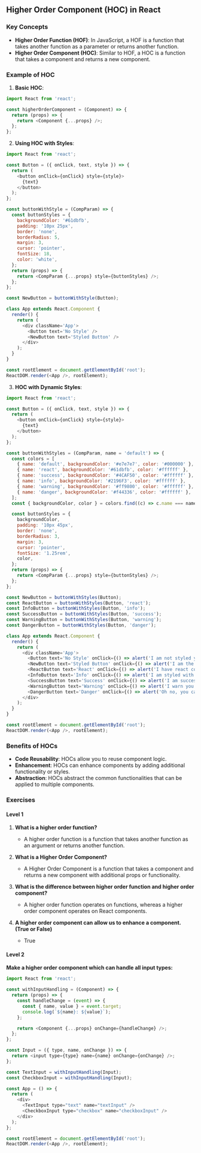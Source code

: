 ## Higher Order Component (HOC) in React

### Key Concepts

- **Higher Order Function (HOF)**: In JavaScript, a HOF is a function that takes another function as a parameter or returns another function.
- **Higher Order Component (HOC)**: Similar to HOF, a HOC is a function that takes a component and returns a new component.

### Example of HOC

1. **Basic HOC**:
```javascript
import React from 'react';

const higherOrderComponent = (Component) => {
  return (props) => {
    return <Component {...props} />;
  };
};
```

2. **Using HOC with Styles**:
```javascript
import React from 'react';

const Button = ({ onClick, text, style }) => {
  return (
    <button onClick={onClick} style={style}>
      {text}
    </button>
  );
};

const buttonWithStyle = (CompParam) => {
  const buttonStyles = {
    backgroundColor: '#61dbfb',
    padding: '10px 25px',
    border: 'none',
    borderRadius: 5,
    margin: 3,
    cursor: 'pointer',
    fontSize: 18,
    color: 'white',
  };
  return (props) => {
    return <CompParam {...props} style={buttonStyles} />;
  };
};

const NewButton = buttonWithStyle(Button);

class App extends React.Component {
  render() {
    return (
      <div className='App'>
        <Button text='No Style' />
        <NewButton text='Styled Button' />
      </div>
    );
  }
}

const rootElement = document.getElementById('root');
ReactDOM.render(<App />, rootElement);
```

3. **HOC with Dynamic Styles**:
```javascript
import React from 'react';

const Button = ({ onClick, text, style }) => {
  return (
    <button onClick={onClick} style={style}>
      {text}
    </button>
  );
};

const buttonWithStyles = (CompParam, name = 'default') => {
  const colors = [
    { name: 'default', backgroundColor: '#e7e7e7', color: '#000000' },
    { name: 'react', backgroundColor: '#61dbfb', color: '#ffffff' },
    { name: 'success', backgroundColor: '#4CAF50', color: '#ffffff' },
    { name: 'info', backgroundColor: '#2196F3', color: '#ffffff' },
    { name: 'warning', backgroundColor: '#ff9800', color: '#ffffff' },
    { name: 'danger', backgroundColor: '#f44336', color: '#ffffff' },
  ];
  const { backgroundColor, color } = colors.find((c) => c.name === name);

  const buttonStyles = {
    backgroundColor,
    padding: '10px 45px',
    border: 'none',
    borderRadius: 3,
    margin: 3,
    cursor: 'pointer',
    fontSize: '1.25rem',
    color,
  };
  return (props) => {
    return <CompParam {...props} style={buttonStyles} />;
  };
};

const NewButton = buttonWithStyles(Button);
const ReactButton = buttonWithStyles(Button, 'react');
const InfoButton = buttonWithStyles(Button, 'info');
const SuccessButton = buttonWithStyles(Button, 'success');
const WarningButton = buttonWithStyles(Button, 'warning');
const DangerButton = buttonWithStyles(Button, 'danger');

class App extends React.Component {
  render() {
    return (
      <div className='App'>
        <Button text='No Style' onClick={() => alert('I am not styled yet')} />
        <NewButton text='Styled Button' onClick={() => alert('I am the default style')} />
        <ReactButton text='React' onClick={() => alert('I have react color')} />
        <InfoButton text='Info' onClick={() => alert('I am styled with info color')} />
        <SuccessButton text='Success' onClick={() => alert('I am successful')} />
        <WarningButton text='Warning' onClick={() => alert('I warn you many times')} />
        <DangerButton text='Danger' onClick={() => alert('Oh no, you cannot restore it')} />
      </div>
    );
  }
}

const rootElement = document.getElementById('root');
ReactDOM.render(<App />, rootElement);
```

### Benefits of HOCs

- **Code Reusability**: HOCs allow you to reuse component logic.
- **Enhancement**: HOCs can enhance components by adding additional functionality or styles.
- **Abstraction**: HOCs abstract the common functionalities that can be applied to multiple components.

### Exercises

#### Level 1

1. **What is a higher order function?**
   - A higher order function is a function that takes another function as an argument or returns another function.

2. **What is a Higher Order Component?**
   - A Higher Order Component is a function that takes a component and returns a new component with additional props or functionality.

3. **What is the difference between higher order function and higher order component?**
   - A higher order function operates on functions, whereas a higher order component operates on React components.

4. **A higher order component can allow us to enhance a component. (True or False)**
   - True

#### Level 2

**Make a higher order component which can handle all input types:**

```javascript
import React from 'react';

const withInputHandling = (Component) => {
  return (props) => {
    const handleChange = (event) => {
      const { name, value } = event.target;
      console.log(`${name}: ${value}`);
    };

    return <Component {...props} onChange={handleChange} />;
  };
};

const Input = ({ type, name, onChange }) => {
  return <input type={type} name={name} onChange={onChange} />;
};

const TextInput = withInputHandling(Input);
const CheckboxInput = withInputHandling(Input);

const App = () => {
  return (
    <div>
      <TextInput type="text" name="textInput" />
      <CheckboxInput type="checkbox" name="checkboxInput" />
    </div>
  );
};

const rootElement = document.getElementById('root');
ReactDOM.render(<App />, rootElement);
```